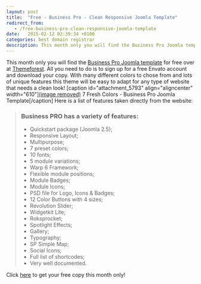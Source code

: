```yaml
---
layout: post
title:  "Free - Business Pro - Clean Responsive Joomla Template"
redirect_from:
   - /free-business-pro-clean-responsive-joomla-template
date:   2015-02-12 02:39:34 +0100
categories: best domain registrar
description: This month only you will find the Business Pro Joomla template...
---
```


This month only you will find the [Business Pro Joomla template](http://anve.to/E8hpJ "Business Pro Joomla Template") for free over at [Themeforest](http://anve.to/s96f9 "Themeforest"). All you need to do is to sign up for a free Envato account and download your copy. With many different colors to chose from and lots of unique features this theme will be easy to adapt for any type of website that needs a clean look! \[caption id="attachment\_5793" align="aligncenter" width="610"\][(image removed)](http://anve.to/E8hpJ "Business Pro Joomla Template") 7 Fresh Colors - Business Pro Joomla Template\[/caption\] Here is a list of features taken directly from the website:

> ### Business PRO has a variety of features:
> 
> - Quickstart package (Joomla 2.5);
> - Responsive Layout;
> - Multipurpose;
> - 7 preset colors;
> - 10 fonts;
> - 5 module variations;
> - Warp 6 Framework;
> - Flexible module positions;
> - Module Badges;
> - Module Icons;
> - PSD file for Logo, Icons & Badges;
> - 12 Color Buttons with 4 sizes;
> - Revolution Slider;
> - Widgetkit Lite;
> - Roksprocket;
> - Spotlight Effects;
> - Gallery;
> - Typography;
> - SP Simple Map;
> - Social Icons;
> - Full list of shortcodes;
> - Very well documented.

 Click [here](http://anve.to/E8hpJ "Business Pro Joomla Template") to get your free copy this month only!